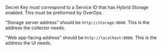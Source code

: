 Secret Key must correspond to a Service ID that has Hybrid Storage enabled.  This must be preformed by OverOps.

"Storage server address" should be `http://storage:8080`.  This is the address the collector needs.


"Web app-facing address" should be `http://localhost:8080`.  This is the address the UI needs.
